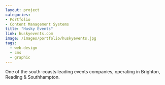 ```yaml
---
layout: project
categories:
- Portfolio
- Content Management Systems
title: "Husky Events"
link: huskyevents.com
image: /images/portfolio/huskyevents.jpg
tags:
  - web-design
  - cms
  - graphic
---
```


One of the south-coasts leading events companies, operating in Brighton, Reading & Southhampton.